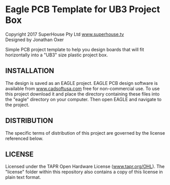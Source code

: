Eagle PCB Template for UB3 Project Box
=======================================
Copyright 2017 SuperHouse Pty Ltd  www.superhouse.tv  
Designed by Jonathan Oxer

Simple PCB project template to help you design boards that will fit
horizontally into a "UB3" size plastic project box.


INSTALLATION
------------
The design is saved as an EAGLE project. EAGLE PCB design software is
available from www.cadsoftusa.com free for non-commercial use. To use
this project download it and place the directory containing these files
into the "eagle" directory on your computer. Then open EAGLE and
navigate to the project.


DISTRIBUTION
------------
The specific terms of distribution of this project are governed by the
license referenced below.


LICENSE
-------
Licensed under the TAPR Open Hardware License (www.tapr.org/OHL).
The "license" folder within this repository also contains a copy of
this license in plain text format.
